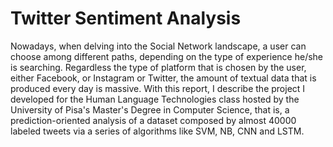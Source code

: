# Twitter Sentiment Analysis

Nowadays, when delving into the Social Network landscape, a user can choose 
among different paths, depending on the type of experience he/she is 
searching. Regardless the type of platform that is chosen by the user, either 
Facebook, or Instagram or Twitter, the amount of textual data that is produced 
every day is massive. With this report, I describe the project I developed for the Human Language Technologies class hosted by the University of Pisa's 
Master's Degree in Computer Science, that is, a prediction-oriented analysis 
of a dataset composed by almost $40000$ labeled tweets via a series of 
algorithms like SVM, NB, CNN and LSTM.
